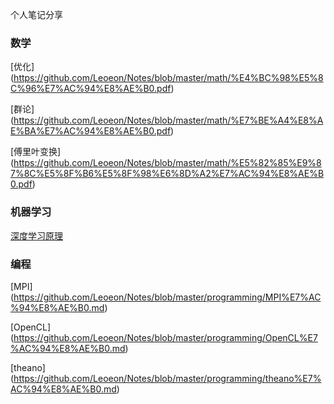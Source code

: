 个人笔记分享

### 数学

[优化]
(https://github.com/Leoeon/Notes/blob/master/math/%E4%BC%98%E5%8C%96%E7%AC%94%E8%AE%B0.pdf)

[群论]
(https://github.com/Leoeon/Notes/blob/master/math/%E7%BE%A4%E8%AE%BA%E7%AC%94%E8%AE%B0.pdf)

[傅里叶变换]
(https://github.com/Leoeon/Notes/blob/master/math/%E5%82%85%E9%87%8C%E5%8F%B6%E5%8F%98%E6%8D%A2%E7%AC%94%E8%AE%B0.pdf)

### 机器学习

[深度学习原理](https://github.com/Leoeon/Notes/blob/master/machine%20learning/%E6%B7%B1%E5%BA%A6%E5%AD%A6%E4%B9%A0%E5%8E%9F%E7%90%86%E8%AE%BA%E6%96%87%E7%AC%94%E8%AE%B0.pdf)

### 编程

[MPI]
(https://github.com/Leoeon/Notes/blob/master/programming/MPI%E7%AC%94%E8%AE%B0.md)

[OpenCL]
(https://github.com/Leoeon/Notes/blob/master/programming/OpenCL%E7%AC%94%E8%AE%B0.md)

[theano]
(https://github.com/Leoeon/Notes/blob/master/programming/theano%E7%AC%94%E8%AE%B0.md)
